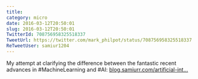 ```yaml
---
title: 
category: micro
date: 2016-03-12T20:50:01
slug: 2016-03-12T20:50:01
TwitterId: 708756958325518337
TweetUrl: https://twitter.com/mark_philpot/status/708756958325518337
ReTweetUser: samiur1204
---
```


<i class="fa fa-retweet" aria-hidden="true"></i> My attempt at clarifying the difference between the fantastic recent advances in #MachineLearning and #AI: [blog.samiurr.com/artificial-int…](http://blog.samiurr.com/artificial-intelligence-no-were-not-there-yet)